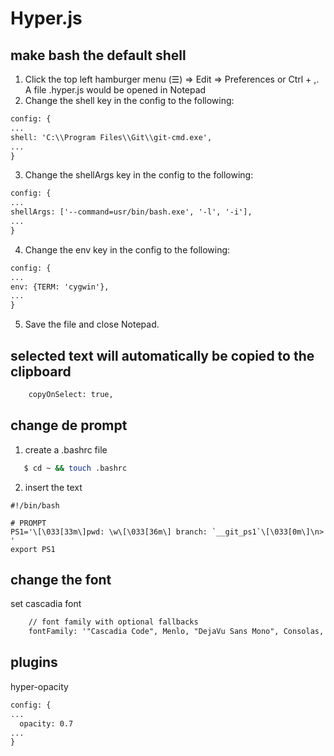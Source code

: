# Hyper.js

## make bash the default shell

1. Click the top left hamburger menu (☰) => Edit => Preferences or Ctrl + ,. A file .hyper.js would be opened in Notepad
2. Change the shell key in the config to the following:
```xml
config: {
...
shell: 'C:\\Program Files\\Git\\git-cmd.exe',
...
}
```
3. Change the shellArgs key in the config to the following:
```xml
config: {
...
shellArgs: ['--command=usr/bin/bash.exe', '-l', '-i'],
...
}
```
4. Change the env key in the config to the following:
```xml
config: {
...
env: {TERM: 'cygwin'},
...
}
```
5. Save the file and close Notepad.

## selected text will automatically be copied to the clipboard
```xml
    copyOnSelect: true,
```

## change de prompt

1. create a .bashrc file
```sh
   $ cd ~ && touch .bashrc
```
2. insert the text
```
#!/bin/bash

# PROMPT
PS1='\[\033[33m\]pwd: \w\[\033[36m\] branch: `__git_ps1`\[\033[0m\]\n> '
export PS1
```

## change the font

set cascadia font
```xml
    // font family with optional fallbacks
    fontFamily: '"Cascadia Code", Menlo, "DejaVu Sans Mono", Consolas, "Lucida Console", monospace',
```

## plugins

hyper-opacity

```xml
config: {
...
  opacity: 0.7
...
}
```
